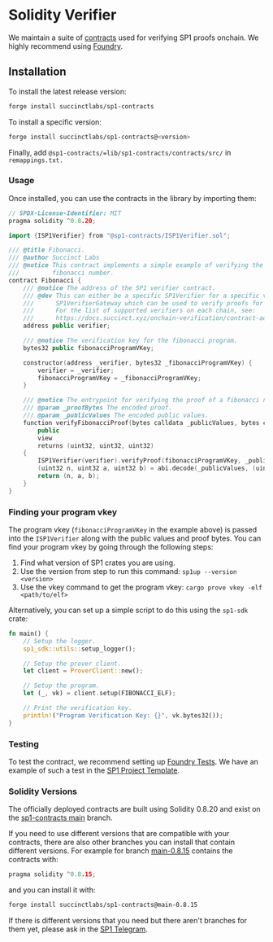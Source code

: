 # Solidity Verifier

We maintain a suite of [contracts](https://github.com/succinctlabs/sp1-contracts/tree/main) used for verifying SP1 proofs onchain. We highly recommend using [Foundry](https://book.getfoundry.sh/).

## Installation

To install the latest release version:

```bash
forge install succinctlabs/sp1-contracts
```

To install a specific version:

```bash
forge install succinctlabs/sp1-contracts@<version>
```

Finally, add `@sp1-contracts/=lib/sp1-contracts/contracts/src/` in `remappings.txt.`

### Usage

Once installed, you can use the contracts in the library by importing them:

```c++
// SPDX-License-Identifier: MIT
pragma solidity ^0.8.20;

import {ISP1Verifier} from "@sp1-contracts/ISP1Verifier.sol";

/// @title Fibonacci.
/// @author Succinct Labs
/// @notice This contract implements a simple example of verifying the proof of a computing a
///         fibonacci number.
contract Fibonacci {
    /// @notice The address of the SP1 verifier contract.
    /// @dev This can either be a specific SP1Verifier for a specific version, or the
    ///      SP1VerifierGateway which can be used to verify proofs for any version of SP1.
    ///      For the list of supported verifiers on each chain, see:
    ///      https://docs.succinct.xyz/onchain-verification/contract-addresses
    address public verifier;

    /// @notice The verification key for the fibonacci program.
    bytes32 public fibonacciProgramVKey;

    constructor(address _verifier, bytes32 _fibonacciProgramVKey) {
        verifier = _verifier;
        fibonacciProgramVKey = _fibonacciProgramVKey;
    }

    /// @notice The entrypoint for verifying the proof of a fibonacci number.
    /// @param _proofBytes The encoded proof.
    /// @param _publicValues The encoded public values.
    function verifyFibonacciProof(bytes calldata _publicValues, bytes calldata _proofBytes)
        public
        view
        returns (uint32, uint32, uint32)
    {
        ISP1Verifier(verifier).verifyProof(fibonacciProgramVKey, _publicValues, _proofBytes);
        (uint32 n, uint32 a, uint32 b) = abi.decode(_publicValues, (uint32, uint32, uint32));
        return (n, a, b);
    }
}

```

### Finding your program vkey

The program vkey (`fibonacciProgramVKey` in the example above) is passed into the `ISP1Verifier` along with the public values and proof bytes. You
can find your program vkey by going through the following steps:

1. Find what version of SP1 crates you are using.
2. Use the version from step to run this command: `sp1up --version <version>`
3. Use the vkey command to get the program vkey: `cargo prove vkey -elf <path/to/elf>`

Alternatively, you can set up a simple script to do this using the `sp1-sdk` crate:

```rust
fn main() {
    // Setup the logger.
    sp1_sdk::utils::setup_logger();

    // Setup the prover client.
    let client = ProverClient::new();

    // Setup the program.
    let (_, vk) = client.setup(FIBONACCI_ELF);

    // Print the verification key.
    println!("Program Verification Key: {}", vk.bytes32());
}
```

### Testing

To test the contract, we recommend setting up [Foundry
Tests](https://book.getfoundry.sh/forge/tests). We have an example of such a test in the [SP1
Project
Template](https://github.com/succinctlabs/sp1-project-template/blob/dev/contracts/test/Fibonacci.t.sol).

### Solidity Versions

The officially deployed contracts are built using Solidity 0.8.20 and exist on the
[sp1-contracts main](https://github.com/succinctlabs/sp1-contracts/tree/main) branch.

If you need to use different versions that are compatible with your contracts, there are also other
branches you can install that contain different versions. For
example for branch [main-0.8.15](https://github.com/succinctlabs/sp1-contracts/tree/main-0.8.15)
contains the contracts with:

```c++
pragma solidity ^0.8.15;
```

and you can install it with:

```sh
forge install succinctlabs/sp1-contracts@main-0.8.15
```

If there is different versions that you need but there aren't branches for them yet, please ask in
the [SP1 Telegram](https://t.me/+AzG4ws-kD24yMGYx).
